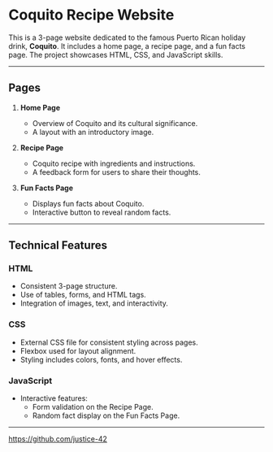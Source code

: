 # Coquito Recipe Website

This is a 3-page website dedicated to the famous Puerto Rican holiday drink, **Coquito**. It includes a home page, a recipe page, and a fun facts page. The project showcases HTML, CSS, and JavaScript skills.

---

## **Pages**
1. **Home Page**  
   - Overview of Coquito and its cultural significance.  
   - A layout with an introductory image.

2. **Recipe Page**  
   - Coquito recipe with ingredients and instructions.  
   - A feedback form for users to share their thoughts.

3. **Fun Facts Page**  
   - Displays fun facts about Coquito.  
   - Interactive button to reveal random facts.

---

## **Technical Features**
### **HTML**
- Consistent 3-page structure.
- Use of tables, forms, and HTML tags.
- Integration of images, text, and interactivity.

### **CSS**
- External CSS file for consistent styling across pages.
- Flexbox used for layout alignment.
- Styling includes colors, fonts, and hover effects.

### **JavaScript**
- Interactive features:  
  - Form validation on the Recipe Page.  
  - Random fact display on the Fun Facts Page.

---

https://github.com/justice-42
